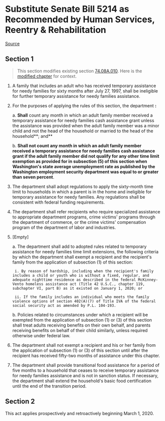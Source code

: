 # Substitute Senate Bill 5214 as Recommended by Human Services, Reentry & Rehabilitation

[Source](http://lawfilesext.leg.wa.gov/biennium/2021-22/Pdf/Bills/Senate%20Bills/5214-S.pdf)
## Section 1
> This section modifies existing section [74.08A.010](/rcw/74_public_assistance/74.08A_washington_workfirst_temporary_assistance_for_needy_families.md). Here is the [modified chapter](rcw/74_public_assistance/74.08A_washington_workfirst_temporary_assistance_for_needy_families.md) for context.

1. A family that includes an adult who has received temporary assistance for needy families for sixty months after July 27, 1997, shall be ineligible for further temporary assistance for needy families assistance.

2. For the purposes of applying the rules of this section, the department **:**

    a. **Shall** count any month in which an adult family member received a temporary assistance for needy families cash assistance grant unless the assistance was provided when the adult family member was a minor child and not the head of the household or married to the head of the household**; and**

    b. **Shall not count any month in which an adult family member received a temporary assistance for needy families cash assistance grant if the adult family member did not qualify for any other time limit exemption as provided for in subsection (5) of this section when Washington's state average unemployment rate as published by the Washington employment security department was equal to or greater than seven percent**.

3. The department shall adopt regulations to apply the sixty-month time limit to households in which a parent is in the home and ineligible for temporary assistance for needy families. Any regulations shall be consistent with federal funding requirements.

4. The department shall refer recipients who require specialized assistance to appropriate department programs, crime victims' programs through the department of commerce, or the crime victims' compensation program of the department of labor and industries.

5. [Empty]

    a. The department shall add to adopted rules related to temporary assistance for needy families time limit extensions, the following criteria by which the department shall exempt a recipient and the recipient's family from the application of subsection (1) of this section:

        i. By reason of hardship, including when the recipient's family includes a child or youth who is without a fixed, regular, and adequate nighttime residence as described in the federal McKinney-Vento homeless assistance act (Title 42 U.S.C., chapter 119, subchapter VI, part B) as it existed on January 1, 2020; or

        ii. If the family includes an individual who meets the family violence options of section 402(A)(7) of Title IVA of the federal social security act as amended by P.L. 104-193.

    b. Policies related to circumstances under which a recipient will be exempted from the application of subsection (1) or (3) of this section shall treat adults receiving benefits on their own behalf, and parents receiving benefits on behalf of their child similarly, unless required otherwise under federal law.

6. The department shall not exempt a recipient and his or her family from the application of subsection (1) or (3) of this section until after the recipient has received fifty-two months of assistance under this chapter.

7. The department shall provide transitional food assistance for a period of five months to a household that ceases to receive temporary assistance for needy families assistance and is not in sanction status. If necessary, the department shall extend the household's basic food certification until the end of the transition period.


## Section 2
This act applies prospectively and retroactively beginning March 1, 2020.

